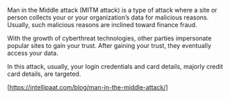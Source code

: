 Man in the Middle attack (MITM attack) is a type of attack where a site or person collects your or your organization’s data for malicious reasons. Usually, such malicious reasons are inclined toward finance fraud.

With the growth of cyberthreat technologies, other parties impersonate popular sites to gain your trust. After gaining your trust, they eventually access your data.

In this attack, usually, your login credentials and card details, majorly credit card details, are targeted.

[https://intellipaat.com/blog/man-in-the-middle-attack/]